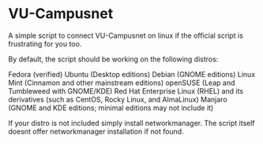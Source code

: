 # VU-Campusnet
A simple script to connect VU-Campusnet on linux if the official script is frustrating for you too.

By default, the script should be working on the following distros:

Fedora (verified)
Ubuntu (Desktop editions)
Debian (GNOME editions)
Linux Mint (Cinnamon and other mainstream editions)
openSUSE (Leap and Tumbleweed with GNOME/KDE)
Red Hat Enterprise Linux (RHEL) and its derivatives (such as CentOS, Rocky Linux, and AlmaLinux)
Manjaro (GNOME and KDE editions; minimal editions may not include it)

If your distro is not included simply install networkmanager. The script itself doesnt offer networkmanager installation if not found.
